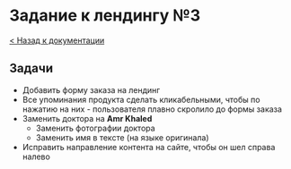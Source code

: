 # Задание к лендингу №3

[< Назад к документации](../docs.md)

## Задачи

- Добавить форму заказа на лендинг
- Все упоминания продукта сделать кликабельными, чтобы по нажатию на них - пользователя плавно скролило до формы заказа
- Заменить доктора на **Amr Khaled**
	- Заменить фотографии доктора
	- Заменить имя в тексте (на языке оригинала)
- Исправить направление контента на сайте, чтобы он шел справа налево